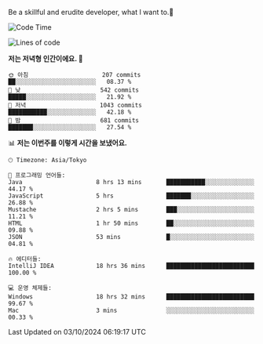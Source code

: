Be a skillful and erudite developer, what I want to.👶

<!--START_SECTION:waka-->
![Code Time](http://img.shields.io/badge/Code%20Time-1%2C304%20hrs%2044%20mins-blue)

![Lines of code](https://img.shields.io/badge/%EC%A0%80%EB%8A%94%20%EC%97%AC%ED%83%9C%EA%B9%8C%EC%A7%80%20-880.5%20thousand%20%EC%A4%84%EC%9D%98%20%EC%BD%94%EB%93%9C%EB%A5%BC%20%EC%9E%91%EC%84%B1%ED%96%88%EC%96%B4%EC%9A%94.-blue)

**저는 저녁형 인간이에요. 🦉** 

```text
🌞 아침                     207 commits         ██░░░░░░░░░░░░░░░░░░░░░░░   08.37 % 
🌆 낮　                     542 commits         █████░░░░░░░░░░░░░░░░░░░░   21.92 % 
🌃 저녁                     1043 commits        ███████████░░░░░░░░░░░░░░   42.18 % 
🌙 밤　                     681 commits         ███████░░░░░░░░░░░░░░░░░░   27.54 % 
```


📊 **저는 이번주를 이렇게 시간을 보냈어요.** 

```text
🕑︎ Timezone: Asia/Tokyo

💬 프로그래밍 언어들: 
Java                     8 hrs 13 mins       ███████████░░░░░░░░░░░░░░   44.17 % 
JavaScript               5 hrs               ███████░░░░░░░░░░░░░░░░░░   26.88 % 
Mustache                 2 hrs 5 mins        ███░░░░░░░░░░░░░░░░░░░░░░   11.21 % 
HTML                     1 hr 50 mins        ██░░░░░░░░░░░░░░░░░░░░░░░   09.88 % 
JSON                     53 mins             █░░░░░░░░░░░░░░░░░░░░░░░░   04.81 % 

🔥 에디터들: 
IntelliJ IDEA            18 hrs 36 mins      █████████████████████████   100.00 % 

💻 운영 체제들: 
Windows                  18 hrs 32 mins      █████████████████████████   99.67 % 
Mac                      3 mins              ░░░░░░░░░░░░░░░░░░░░░░░░░   00.33 % 
```


 Last Updated on 03/10/2024 06:19:17 UTC
<!--END_SECTION:waka-->
